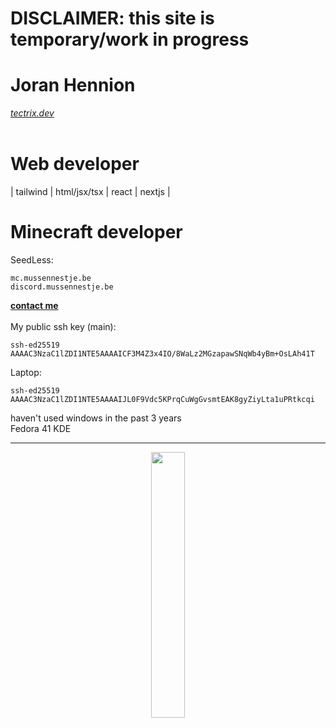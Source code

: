 # DISCLAIMER: this site is temporary/work in progress

# Joran Hennion
_[tectrix.dev](https://www.tectrix.dev/)_ <br />
<br />
# Web developer
| tailwind | html/jsx/tsx | react | nextjs |<br />

# Minecraft developer
SeedLess:

```
mc.mussennestje.be
discord.mussennestje.be
```

**[contact me](mailto:gas-overblown-hazy@duck.com?subject=[GitHub]%20Source:%20profile%20readme)** <br /><br />
My public ssh key (main): <br />
```
ssh-ed25519 AAAAC3NzaC1lZDI1NTE5AAAAICF3M4Z3x4IO/8WaLz2MGzapawSNqWb4yBm+OsLAh41T
```
Laptop:
```
ssh-ed25519 AAAAC3NzaC1lZDI1NTE5AAAAIJL0F9Vdc5KPrqCuWgGvsmtEAK8gyZiyLta1uPRtkcqi
```

haven't used windows in the past 3 years<br />
Fedora 41 KDE <br />
___
<p align="center" width="100%">
    <img width="33%" src="https://github-readme-stats.vercel.app/api/top-langs/?username=tectrixdev&layout=compact&bg_color=0a0e12&text_color=ffffff&title_color=ffffff"> 
</p>
